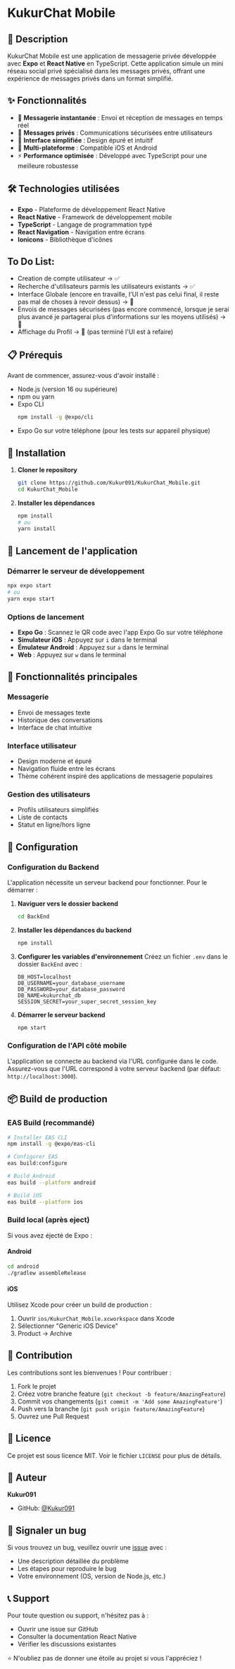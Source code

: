 # KukurChat Mobile

## 📱 Description

KukurChat Mobile est une application de messagerie privée développée avec **Expo** et **React Native** en TypeScript. Cette application simule un mini réseau social privé spécialisé dans les messages privés, offrant une expérience de messages privés dans un format simplifié.

## ✨ Fonctionnalités

- 💬 **Messagerie instantanée** : Envoi et réception de messages en temps réel
- 🔐 **Messages privés** : Communications sécurisées entre utilisateurs
- 👥 **Interface simplifiée** : Design épuré et intuitif
- 📱 **Multi-plateforme** : Compatible iOS et Android
- ⚡ **Performance optimisée** : Développé avec TypeScript pour une meilleure robustesse

## 🛠️ Technologies utilisées

- **Expo** - Plateforme de développement React Native
- **React Native** - Framework de développement mobile
- **TypeScript** - Langage de programmation typé
- **React Navigation** - Navigation entre écrans
- **Ionicons** - Bibliothèque d'icônes

## To Do List: 
- Creation de compte utilisateur -> ✅
- Recherche d'utilisateurs parmis les utilisateurs existants -> ✅
- Interface Globale (encore en travaille, l'UI n'est pas celui final, il reste pas mal de choses à revoir dessus) -> 🚧
- Envois de messages sécurisées (pas encore commencé, lorsque je serai plus avancé je partagerai plus d'informations sur les moyens utilisés) -> 🚧
- Affichage du Profil -> 🚧 (pas terminé l'UI est à refaire)
  
## 📋 Prérequis

Avant de commencer, assurez-vous d'avoir installé :

- Node.js (version 16 ou supérieure)
- npm ou yarn
- Expo CLI
  ```bash
  npm install -g @expo/cli
  ```
- Expo Go sur votre téléphone (pour les tests sur appareil physique)

## 🚀 Installation

1. **Cloner le repository**
   ```bash
   git clone https://github.com/Kukur091/KukurChat_Mobile.git
   cd KukurChat_Mobile
   ```

2. **Installer les dépendances**
   ```bash
   npm install
   # ou
   yarn install
   ```

## 📱 Lancement de l'application

### Démarrer le serveur de développement
```bash
npx expo start
# ou
yarn expo start
```

### Options de lancement
- **Expo Go** : Scannez le QR code avec l'app Expo Go sur votre téléphone
- **Simulateur iOS** : Appuyez sur `i` dans le terminal
- **Émulateur Android** : Appuyez sur `a` dans le terminal
- **Web** : Appuyez sur `w` dans le terminal

## 🎯 Fonctionnalités principales

### Messagerie
- Envoi de messages texte
- Historique des conversations
- Interface de chat intuitive

### Interface utilisateur
- Design moderne et épuré
- Navigation fluide entre les écrans
- Thème cohérent inspiré des applications de messagerie populaires

### Gestion des utilisateurs
- Profils utilisateurs simplifiés
- Liste de contacts
- Statut en ligne/hors ligne

## 🔧 Configuration

### Configuration du Backend
L'application nécessite un serveur backend pour fonctionner. Pour le démarrer :

1. **Naviguer vers le dossier backend**
   ```bash
   cd BackEnd
   ```

2. **Installer les dépendances du backend**
   ```bash
   npm install
   ```

3. **Configurer les variables d'environnement**
   Créez un fichier `.env` dans le dossier `BackEnd` avec :
   ```env
   DB_HOST=localhost
   DB_USERNAME=your_database_username
   DB_PASSWORD=your_database_password
   DB_NAME=kukurchat_db
   SESSION_SECRET=your_super_secret_session_key
   ```

4. **Démarrer le serveur backend**
   ```bash
   npm start
   ```

### Configuration de l'API côté mobile
L'application se connecte au backend via l'URL configurée dans le code. Assurez-vous que l'URL correspond à votre serveur backend (par défaut: `http://localhost:3000`).

## 📦 Build de production

### EAS Build (recommandé)
```bash
# Installer EAS CLI
npm install -g @expo/eas-cli

# Configurer EAS
eas build:configure

# Build Android
eas build --platform android

# Build iOS
eas build --platform ios
```

### Build local (après eject)
Si vous avez éjecté de Expo :

#### Android
```bash
cd android
./gradlew assembleRelease
```

#### iOS
Utilisez Xcode pour créer un build de production :
1. Ouvrir `ios/KukurChat_Mobile.xcworkspace` dans Xcode
2. Sélectionner "Generic iOS Device"
3. Product → Archive

## 🤝 Contribution

Les contributions sont les bienvenues ! Pour contribuer :

1. Fork le projet
2. Créez votre branche feature (`git checkout -b feature/AmazingFeature`)
3. Commit vos changements (`git commit -m 'Add some AmazingFeature'`)
4. Push vers la branche (`git push origin feature/AmazingFeature`)
5. Ouvrez une Pull Request

## 📝 Licence

Ce projet est sous licence MIT. Voir le fichier `LICENSE` pour plus de détails.

## 👤 Auteur

**Kukur091**
- GitHub: [@Kukur091](https://github.com/Kukur091)

## 🐛 Signaler un bug

Si vous trouvez un bug, veuillez ouvrir une [issue](https://github.com/Kukur091/KukurChat_Mobile/issues) avec :
- Une description détaillée du problème
- Les étapes pour reproduire le bug
- Votre environnement (OS, version de Node.js, etc.)

## 📞 Support

Pour toute question ou support, n'hésitez pas à :
- Ouvrir une issue sur GitHub
- Consulter la documentation React Native
- Vérifier les discussions existantes

⭐ N'oubliez pas de donner une étoile au projet si vous l'appréciez !
